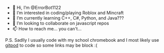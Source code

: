- 👋 Hi, I’m @ErrorBot1122
- 👀 I’m interested in coding/playing Roblox and Mincraft
- 🌱 I’m currently learning C++, C#, Python, and Java???
- 💞️ I’m looking to collaborate on javascript repos
- 📫 How to reach me... you can't...

P.S. Sadlly I usually code with my school chromebook and I most likely use [gitpod](gitpod.io) to code so some links may be block :(

<!---
ErrorBot1122/ErrorBot1122 is a ✨ special ✨ repository because its `README.md` (this file) appears on your GitHub profile.
You can click the Preview link to take a look at your changes.
--->

